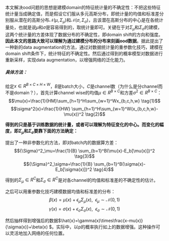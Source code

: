 本文解决ood问题的思想是建模domain的特征统计量的不确定性：不把这些特征统计量当成确定值，而是假设它们服从多元高斯分布，即统计量的均值和标准差分别服从潜在的高斯分布$\mathcal{N}(\mu,\Sigma_\mu)$和$\mathcal{N}(\sigma,\Sigma_\sigma)$，且该潜在高斯分布的中心是在各统计量处，也就是说$\mu$和$\sigma$是容易得到的，取统计量即可。关键在于对$\Sigma_\mu$和$\Sigma_\sigma$的建模，这两个统计量的方差体现了数据分布的不确定性，即domain shift的方向和强度。**因此本文的思路大致可以理解为通过建模分布的分布来刻画ood数据**。据此提出了一种新的data augmentation的方法，通过对数据统计量的重参数化技巧，建模在domain shift条件下，统计特征的不确定性。然后通过得到的概率模型对数据进行重新采样，实现data augmentation，以增强网络的泛化能力。

##### 具体方法：
给定$x\in R^{B\times C \times H\times W}$，$B$是batch大小，$C$是channel数（为什么是分channel而不是domain？），首先计算channel wise的均值$\mu \in R^{B\times C}$和方差$\sigma^2\in R^{B\times C}$：$$\mu(x)=\frac{1}{HM}\sum_{h=1}^H\sum_{w=1}^Wx_{b,c,h,w} \tag{1}$$ $$\sigma^2(x)=\frac{1}{HW} \sum_{h=1}^H\sum_{w=1}^W(x_{b,c,h,w}-\mu(x))^2 \tag{2}$$

**得到的只是基于训练数据的统计量，或者可以理解为特征变化的中心。而变化的幅度，即$\Sigma_\mu$和$\Sigma_\sigma$要靠下面的方法确定：**

提出了一种非参数化的方法，即对batch内的数据算方差：$${\Sigma}^2_\mu=\frac{1}{B}
\sum_{b=1}^B(\mu(x)-E_b[\mu(x)])^2 \tag{3}$$$${\Sigma}^2_\sigma=\frac{1}{B}
\sum_{b=1}^B(\sigma(x)-E_b[\sigma(x)])^2 \tag{4}$$

得到的$\Sigma_\mu \in R^C$和$\Sigma_\sigma \in R^C$是对各channel的均值和标准差的不确定性的估计。

之后可以用重参数化技巧建模数据均值和标准差的分布：
$$\beta(x)=\mu(x)+\epsilon_\mu \Sigma_\mu (x), ~~\epsilon_\mu\sim \mathcal{N}(0,1)$$$$\gamma(x)=\sigma(x)+\epsilon_\sigma \Sigma_\sigma (x), ~~\epsilon_\sigma\sim \mathcal{N}(0,1)$$

然后抽样得到增强后的数据$\hat{x}=\gamma(x)\times\frac{x-mu(x)}{\sigma(x)}+\beta(x) $。实际中，以p的概率执行如上的数据增强。这种操作可以灵活地加入网络的任何位置。